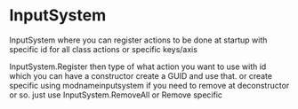 # InputSystem
InputSystem where you can register actions to be done at startup with specific id for all class actions or specific keys/axis

InputSystem.Register then type of what action you want to use with id which you can have a constructor create a GUID and use that.
or create specific using modnameinputsystem
if you need to remove at deconstructor or so. just use InputSystem.RemoveAll or Remove specific
